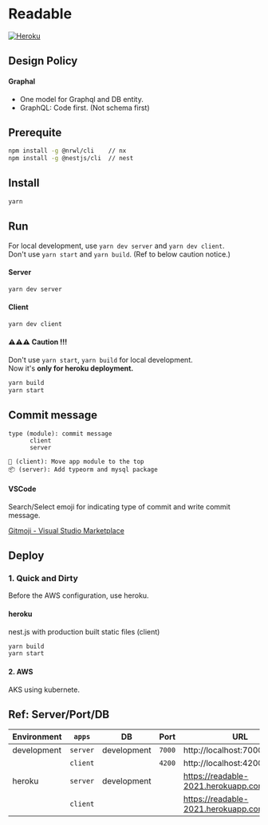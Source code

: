 # Readable

[![Heroku](https://pyheroku-badge.herokuapp.com/?app=readable-2021&style=flat)](https://dashboard.heroku.com/apps/readable-2021)

## Design Policy

#### Graphal

- One model for Graphql and DB entity.
- GraphQL: Code first. (Not schema first)

## Prerequite

```bash
npm install -g @nrwl/cli    // nx
npm install -g @nestjs/cli  // nest
```

## Install

```bash
yarn
```

## Run

For local development, use `yarn dev server` and `yarn dev client`.<br />
Don't use `yarn start` and `yarn build`. (Ref to below caution notice.)

#### Server

```bash
yarn dev server
```

#### Client

```bash
yarn dev client
```

#### ⚠️⚠️⚠️ Caution !!!

Don't use `yarn start`, `yarn build` for local development.<br />
Now it's **only for heroku deployment.**

```bash
yarn build
yarn start
```

## Commit message

```
type (module): commit message
      client
      server

🚚 (client): Move app module to the top
📦 (server): Add typeorm and mysql package
```

#### VSCode

Search/Select emoji for indicating type of commit and write commit message.

[Gitmoji - Visual Studio Marketplace](https://marketplace.visualstudio.com/items?itemName=Vtrois.gitmoji-vscode)

## Deploy

### 1. Quick and Dirty

Before the AWS configuration, use heroku.

#### heroku

nest.js with production built static files (client)

```bash
yarn build
yarn start
```

#### 2. AWS

AKS using kubernete.

## Ref: Server/Port/DB

| Environment | `apps`   | DB          | Port   | URL                                         |
| ----------- | -------- | ----------- | ------ | ------------------------------------------- |
| development | `server` | development | `7000` | http://localhost:7000/graphql               |
|             | `client` |             | `4200` | http://localhost:4200                       |
| heroku      | `server` | development |        | https://readable-2021.herokuapp.com/graphql |
|             | `client` |             |        | https://readable-2021.herokuapp.com         |
